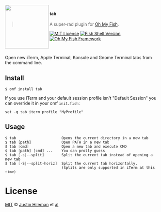 <img src="https://cdn.rawgit.com/oh-my-fish/oh-my-fish/e4f1c2e0219a17e2c748b824004c8d0b38055c16/docs/logo.svg" align="left" width="144px" height="144px"/>

#### tab
> A super-rad plugin for [Oh My Fish][omf-link].

[![MIT License](https://img.shields.io/badge/license-MIT-007EC7.svg?style=flat-square)](/LICENSE)
[![Fish Shell Version](https://img.shields.io/badge/fish-v2.2.0-007EC7.svg?style=flat-square)](http://fishshell.com)
[![Oh My Fish Framework](https://img.shields.io/badge/Oh%20My%20Fish-Framework-007EC7.svg?style=flat-square)](https://www.github.com/oh-my-fish/oh-my-fish)

<br/>

Open new iTerm, Apple Terminal, Konsole and Gnome Terminal tabs from the command line.


## Install

```fish
$ omf install tab
```

If you use iTerm and your default session profile isn't "Default Session" you can override it in your omf `init.fish`:

```fish
set -g tab_iterm_profile "MyProfile"
```


## Usage

```fish
$ tab                     Opens the current directory in a new tab
$ tab [path]              Open PATH in a new tab
$ tab [cmd]               Open a new tab and execute CMD
$ tab [path] [cmd] ...    You can prolly guess
$ tab [-s|--split]        Split the current tab instead of opening a new tab
$ tab [-S|--split-horiz]  Split the current tab horizontally.
                          (Splits are only supported in iTerm at this time)
```


# License

[MIT][mit] © [Justin Hileman][author] et [al][contributors]


[mit]:            http://opensource.org/licenses/MIT
[author]:         http://github.com/bobthecow
[contributors]:   https://github.com/oh-my-fish/plugin-tab/graphs/contributors
[omf-link]:       https://www.github.com/oh-my-fish/oh-my-fish

[license-badge]:  https://img.shields.io/badge/license-MIT-007EC7.svg?style=flat-square
